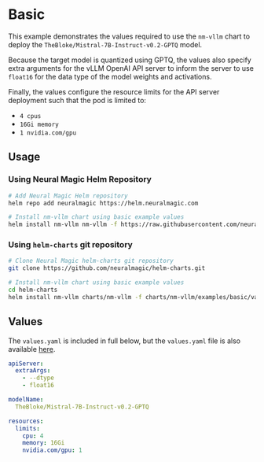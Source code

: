 # Basic

This example demonstrates the values required to use the `nm-vllm` chart to
deploy the `TheBloke/Mistral-7B-Instruct-v0.2-GPTQ` model.

Because the target model is quantized using GPTQ, the values also specify extra
arguments for the vLLM OpenAI API server to inform the server to use `float16`
for the data type of the model weights and activations.

Finally, the values configure the resource limits for the API server deployment
such that the pod is limited to:

- `4 cpus`
- `16Gi memory`
- `1 nvidia.com/gpu`

## Usage

### Using Neural Magic Helm Repository

```bash
# Add Neural Magic Helm repository
helm repo add neuralmagic https://helm.neuralmagic.com

# Install nm-vllm chart using basic example values
helm install nm-vllm nm-vllm -f https://raw.githubusercontent.com/neuralmagic/helm-charts/main/charts/nm-vllm/examples/basic/values.yaml
```

### Using `helm-charts` git repository

```bash
# Clone Neural Magic helm-charts git repository
git clone https://github.com/neuralmagic/helm-charts.git

# Install nm-vllm chart using basic example values
cd helm-charts
helm install nm-vllm charts/nm-vllm -f charts/nm-vllm/examples/basic/values.yaml
```

## Values

The `values.yaml` is included in full below, but the `values.yaml` file is also
available [here](./values.yaml).

```yaml
apiServer:
  extraArgs:
    - --dtype
    - float16

modelName:
  TheBloke/Mistral-7B-Instruct-v0.2-GPTQ

resources:
  limits:
    cpu: 4
    memory: 16Gi
    nvidia.com/gpu: 1
```
